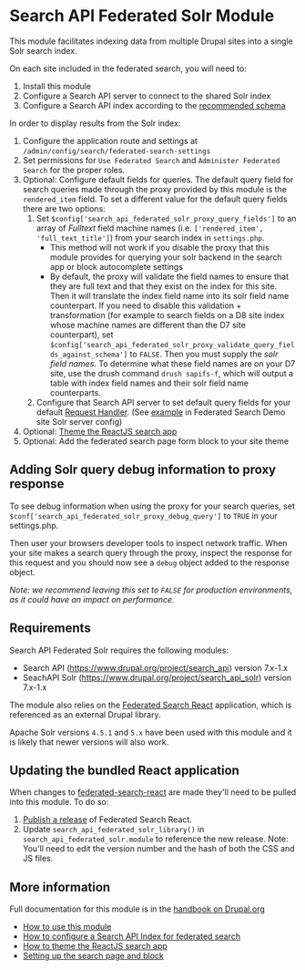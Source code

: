 # Search API Federated Solr Module

This module facilitates indexing data from multiple Drupal sites into a single Solr search index.

On each site included in the federated search, you will need to:

1. Install this module
2. Configure a Search API server to connect to the shared Solr index
3. Configure a Search API index according to the [recommended schema](https://www.drupal.org/docs/8/modules/search-api-federated-solr/federated-search-schema)

In order to display results from the Solr index:

1. Configure the application route and settings at `/admin/config/search/federated-search-settings`
1. Set permissions for `Use Federated Search` and `Administer Federated Search` for the proper roles.
1. Optional: Configure default fields for queries.  The default query field for search queries made through the proxy provided by this module is the `rendered_item` field.  To set a different value for the default query fields there are two options:
    1. Set `$config['search_api_federated_solr_proxy_query_fields']` to an array of _Fulltext_ field machine names (i.e. `['rendered_item', 'full_text_title']`) from your search index in `settings.php`.
        - This method will not work if you disable the proxy that this module provides for querying your solr backend in the search app or block autocomplete settings
        - By default, the proxy will validate the field names to ensure that they are full text and that they exist on the index for this site.  Then it will translate the index field name into its solr field name counterpart.  If you need to disable this validation + transformation (for example to search fields on a D8 site index whose machine names are different than the D7 site counterpart), set `$config['search_api_federated_solr_proxy_validate_query_fields_against_schema']` to `FALSE`.  Then you must supply the _solr field names_.  To determine what these field names are on your D7 site, use the drush command `drush sapifs-f`, which will output a table with index field names and their solr field name counterparts.
    1. Configure that Search API server to set default query fields for your default [Request Handler](https://lucene.apache.org/solr/guide/6_6/requesthandlers-and-searchcomponents-in-solrconfig.html#RequestHandlersandSearchComponentsinSolrConfig-SearchHandlers). (See [example](https://github.com/palantirnet/federated-search-demo/blob/master/conf/solr/drupal8/custom/solr-conf/4.x/solrconfig_extra.xml#L94) in Federated Search Demo site Solr server config)
1. Optional: [Theme the ReactJS search app](https://www.drupal.org/docs/7/modules/search-api-federated-solr/search-api-federated-solr-module/theming-the-reactjs-search)
1. Optional: Add the federated search page form block to your site theme

## Adding Solr query debug information to proxy response

To see debug information when using the proxy for your search queries, set `$conf['search_api_federated_solr_proxy_debug_query']` to `TRUE` in your settings.php.

Then user your browsers developer tools to inspect  network traffic.  When your site makes a search query through the proxy, inspect the response for this request and you should now see a `debug` object added to the response object. 

*Note: we recommend leaving this set to `FALSE` for production environments, as it could have an impact on performance.*

## Requirements

Search API Federated Solr requires the following modules:

 * Search API (https://www.drupal.org/project/search_api) version 7.x-1.x
 * SeachAPI Solr (https://www.drupal.org/project/search_api_solr) version 7.x-1.x

The module also relies on the [Federated Search React](https://github.com/palantirnet/federated-search-react) application, which is referenced as an external Drupal library.

Apache Solr versions `4.5.1` and `5.x` have been used with this module and it is likely that newer versions will also work.

## Updating the bundled React application

When changes to [federated-search-react](https://github.com/palantirnet/federated-search-react/) are made they'll need to be pulled into this module. To do so:

1. [Publish a release](https://github.com/palantirnet/federated-search-react#publishing-releases) of Federated Search React.
2. Update `search_api_federated_solr_library()` in `search_api_federated_solr.module` to reference the new release. Note: You'll need to edit the version number and the hash of both the CSS and JS files.

## More information

Full documentation for this module is in the [handbook on Drupal.org](https://www.drupal.org/docs/7/modules/search-api-federated-solr/search-api-federated-solr-module)

* [How to use this module](https://www.drupal.org/docs/7/modules/search-api-federated-solr/search-api-federated-solr-module/intro-install-configure)
* [How to configure a Search API Index for federated search](https://www.drupal.org/docs/8/modules/search-api-federated-solr/federated-search-schema)
* [How to theme the ReactJS search app](https://www.drupal.org/docs/7/modules/search-api-federated-solr/search-api-federated-solr-module/theming-the-reactjs-search)
* [Setting up the search page and block](https://www.drupal.org/docs/7/modules/search-api-federated-solr/search-api-federated-solr-module/setting-up-the-search-page)
